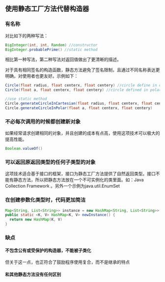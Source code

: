 ## 使用静态工厂方法代替构造器

### 有名称

对比如下的两种写法：

``` java 
BigInteger(int, int, Random) //constructor
BigInteger.probablePrime() //static method
``` 

相比第一种写法，第二种写法对返回值做出了更清晰的描述。

对于具有相同签名的构造函数，静态方法避免了签名限制，且通过不同名称表达更明确，对使用者也更友好。示例如下：

``` java
Circle(float radius, float centerx, float centery) //circle define in cartesian coordinates(笛卡尔坐标系)
Circle(float a, float centerx, float centery) //circle defined in polar coordinates(极坐标)

//use static method 
Circle.generateCircleInCartesian(float radius, float centerx, float centery)
Circle.generateCircleInPolar(float a, float centerx, float centery)
```

### 不必每次调用的时候都创建新对象

如果经常请求创建相同的对象，并且创建的成本有点高，使用这项技术可以极大的提高性能。

``` java
Boolean.valueOf()
```
 
### 可以返回原返回类型的任何子类型的对象

这项技术适合基于接口的框架，接口为静态工厂方法提供了自然返回类型。接口不能有静态方法，所以把静态方法放在一个不可实例化的类里面。如：Java Collection Framework 。另外一个示例为java.util.EnumSet
### 在创建参数化类型时，代码更加简洁

``` java
Map<String, List<String>> instance = new HashMap<String, List<String>>();
public static <K, V> HashMap<K, V> newInstance() {
  return new HashMap(K, V)
}
```

### 缺点

#### 不包含公有或受保护的构造器，不能被子类化

但关于这一点，也正符合了鼓励程序使用复合，而不是继承的特点

#### 和其他静态方法没有任何区别
